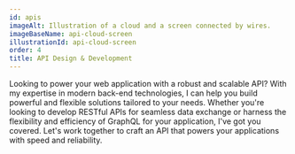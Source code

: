 ```yaml
---
id: apis
imageAlt: Illustration of a cloud and a screen connected by wires.
imageBaseName: api-cloud-screen
illustrationId: api-cloud-screen
order: 4
title: API Design & Development
---
```


Looking to power your web application with a robust and scalable API? With my expertise in modern back-end technologies, I can help you build powerful and flexible solutions tailored to your needs. Whether you're looking to develop RESTful APIs for seamless data exchange or harness the flexibility and efficiency of GraphQL for your application, I've got you covered. Let's work together to craft an API that powers your applications with speed and reliability.

